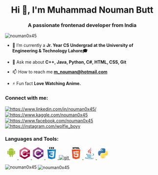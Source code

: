 <h1 align="center">Hi 👋, I'm Muhammad Nouman Butt</h1>
<h3 align="center">A passionate frontenad developer from India</h3>

<p align="left"> <img src="https://komarev.com/ghpvc/?username=nouman0x45&label=Profile%20views&color=0e75b6&style=flat" alt="nouman0x45" /> </p>

- 🌱 I’m currently a **Jr. Year CS Undergrad at the University of Engineering & Technology Lahore🎓**

- 💬 Ask me about **C++, Java, Python, C#, HTML, CSS, Git**

- 📫 How to reach me **m_nouman@hotmail.com**

- ⚡ Fun fact **Love Watching Anime.**

<h3 align="left">Connect with me:</h3>
<p align="left">
<a href="https://www.linkedin.com/in/nouman0x45/" target="blank"><img align="center" src="https://raw.githubusercontent.com/rahuldkjain/github-profile-readme-generator/master/src/images/icons/Social/linked-in-alt.svg" alt="https://www.linkedin.com/in/nouman0x45/" height="30" width="40" /></a>
<a href="https://www.kaggle.com/nouman0x45" target="blank"><img align="center" src="https://raw.githubusercontent.com/rahuldkjain/github-profile-readme-generator/master/src/images/icons/Social/kaggle.svg" alt="https://www.kaggle.com/nouman0x45" height="30" width="40" /></a>
<a href="https://www.facebook.com/nouman0x45" target="blank"><img align="center" src="https://raw.githubusercontent.com/rahuldkjain/github-profile-readme-generator/master/src/images/icons/Social/facebook.svg" alt="https://www.facebook.com/nouman0x45" height="30" width="40" /></a>
<a href="https://instagram.com/wolfie_boyy" target="blank"><img align="center" src="https://raw.githubusercontent.com/rahuldkjain/github-profile-readme-generator/master/src/images/icons/Social/instagram.svg" alt="https://instagram.com/wolfie_boyy" height="30" width="40" /></a>
</p>

<h3 align="left">Languages and Tools:</h3>
<p align="left"> <a href="https://developer.android.com" target="_blank"> <img src="https://raw.githubusercontent.com/devicons/devicon/master/icons/android/android-original-wordmark.svg" alt="android" width="40" height="40"/> </a> <a href="https://www.w3schools.com/cpp/" target="_blank"> <img src="https://raw.githubusercontent.com/devicons/devicon/master/icons/cplusplus/cplusplus-original.svg" alt="cplusplus" width="40" height="40"/> </a> <a href="https://www.w3schools.com/cs/" target="_blank"> <img src="https://raw.githubusercontent.com/devicons/devicon/master/icons/csharp/csharp-original.svg" alt="csharp" width="40" height="40"/> </a> <a href="https://www.w3schools.com/css/" target="_blank"> <img src="https://raw.githubusercontent.com/devicons/devicon/master/icons/css3/css3-original-wordmark.svg" alt="css3" width="40" height="40"/> </a> <a href="https://git-scm.com/" target="_blank"> <img src="https://www.vectorlogo.zone/logos/git-scm/git-scm-icon.svg" alt="git" width="40" height="40"/> </a> <a href="https://www.w3.org/html/" target="_blank"> <img src="https://raw.githubusercontent.com/devicons/devicon/master/icons/html5/html5-original-wordmark.svg" alt="html5" width="40" height="40"/> </a> <a href="https://www.java.com" target="_blank"> <img src="https://raw.githubusercontent.com/devicons/devicon/master/icons/java/java-original.svg" alt="java" width="40" height="40"/> </a> <a href="https://www.python.org" target="_blank"> <img src="https://raw.githubusercontent.com/devicons/devicon/master/icons/python/python-original.svg" alt="python" width="40" height="40"/> </a> </p>

<p><img align="left" src="https://github-readme-stats.vercel.app/api/top-langs?username=nouman0x45&show_icons=true&locale=en&layout=compact" alt="nouman0x45" /></p>

<p>&nbsp;<img align="center" src="https://github-readme-stats.vercel.app/api?username=nouman0x45&show_icons=true&locale=en" alt="nouman0x45" /></p>
